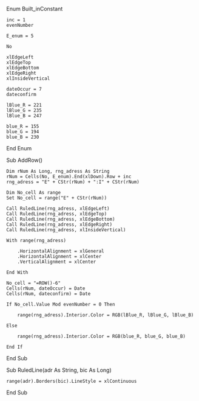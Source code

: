 Enum Built_inConstant

    inc = 1
    evenNumber
    
    E_enum = 5
    
    No
    
    xlEdgeLeft
    xlEdgeTop
    xlEdgeBottom
    xlEdgeRight
    xlInsideVertical
    
    dateOccur = 7
    dateconfirm
    
    lBlue_R = 221
    lBlue_G = 235
    lBlue_B = 247
    
    blue_R = 155
    blue_G = 194
    blue_B = 230
    
End Enum

Sub AddRow()

    Dim rNum As Long, rng_adress As String
    rNum = Cells(No, E_enum).End(xlDown).Row + inc
    rng_adress = "E" + CStr(rNum) + ":I" + CStr(rNum)
    
    Dim No_cell As range
    Set No_cell = range("E" + CStr(rNum))

    Call RuledLine(rng_adress, xlEdgeLeft)
    Call RuledLine(rng_adress, xlEdgeTop)
    Call RuledLine(rng_adress, xlEdgeBottom)
    Call RuledLine(rng_adress, xlEdgeRight)
    Call RuledLine(rng_adress, xlInsideVertical)
    
    With range(rng_adress)
    
        .HorizontalAlignment = xlGeneral
        .HorizontalAlignment = xlCenter
        .VerticalAlignment = xlCenter
            
    End With
    
    No_cell = "=ROW()-6"
    Cells(rNum, dateOccur) = Date
    Cells(rNum, dateconfirm) = Date
    
    If No_cell.Value Mod evenNumber = 0 Then
    
        range(rng_adress).Interior.Color = RGB(lBlue_R, lBlue_G, lBlue_B)
        
    Else
        
        range(rng_adress).Interior.Color = RGB(blue_R, blue_G, blue_B)
    
    End If
      
End Sub

Sub RuledLine(adr As String, bic As Long)
  
    range(adr).Borders(bic).LineStyle = xlContinuous
    
End Sub
